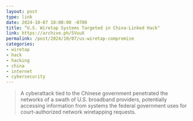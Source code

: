 ```yaml
---
layout: post
type: link
date: 2024-10-07 18:00:00 -0700
title: “U.S. Wiretap Systems Targeted in China-Linked Hack"
link: https://archive.ph/5VuuX
permalink: /post/2024/10/07/us-wiretap-compromise
categories: 
- wiretap
- hack
- hacking
- china
- internet
- cybersecurity
---
```

<blockquote>A cyberattack tied to the Chinese government penetrated the networks of a swath of U.S. broadband providers, potentially accessing information from systems the federal government uses for court-authorized network wiretapping requests.</blockquote>